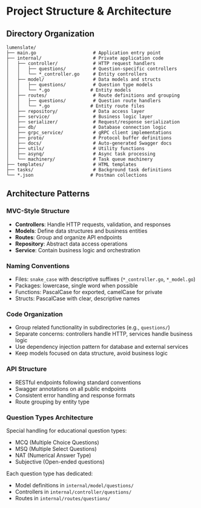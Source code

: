 # Project Structure & Architecture

## Directory Organization

```
lumenslate/
├── main.go                     # Application entry point
├── internal/                   # Private application code
│   ├── controller/             # HTTP request handlers
│   │   ├── questions/          # Question-specific controllers
│   │   └── *_controller.go     # Entity controllers
│   ├── model/                  # Data models and structs
│   │   ├── questions/          # Question type models
│   │   └── *.go               # Entity models
│   ├── routes/                 # Route definitions and grouping
│   │   ├── questions/          # Question route handlers
│   │   └── *.go               # Entity route files
│   ├── repository/             # Data access layer
│   ├── service/                # Business logic layer
│   ├── serializer/             # Request/response serialization
│   ├── db/                     # Database connection logic
│   ├── grpc_service/           # gRPC client implementations
│   ├── proto/                  # Protocol buffer definitions
│   ├── docs/                   # Auto-generated Swagger docs
│   ├── utils/                  # Utility functions
│   ├── asynq/                  # Async task processing
│   └── machinery/              # Task queue machinery
├── templates/                  # HTML templates
├── tasks/                      # Background task definitions
└── *.json                     # Postman collections
```

## Architecture Patterns

### MVC-Style Structure
- **Controllers**: Handle HTTP requests, validation, and responses
- **Models**: Define data structures and business entities
- **Routes**: Group and organize API endpoints
- **Repository**: Abstract data access operations
- **Service**: Contain business logic and orchestration

### Naming Conventions
- Files: `snake_case` with descriptive suffixes (`*_controller.go`, `*_model.go`)
- Packages: lowercase, single word when possible
- Functions: PascalCase for exported, camelCase for private
- Structs: PascalCase with clear, descriptive names

### Code Organization
- Group related functionality in subdirectories (e.g., `questions/`)
- Separate concerns: controllers handle HTTP, services handle business logic
- Use dependency injection pattern for database and external services
- Keep models focused on data structure, avoid business logic

### API Structure
- RESTful endpoints following standard conventions
- Swagger annotations on all public endpoints
- Consistent error handling and response formats
- Route grouping by entity type

### Question Types Architecture
Special handling for educational question types:
- MCQ (Multiple Choice Questions)
- MSQ (Multiple Select Questions) 
- NAT (Numerical Answer Type)
- Subjective (Open-ended questions)

Each question type has dedicated:
- Model definitions in `internal/model/questions/`
- Controllers in `internal/controller/questions/`
- Routes in `internal/routes/questions/`